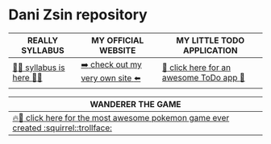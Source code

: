 # Dani Zsin repository



REALLY SYLLABUS|MY OFFICIAL WEBSITE|MY LITTLE TODO APPLICATION|
---------------|-------------------|--------------------------|
[:green_heart::wolf: syllabus is here :wolf::green_heart:](https://github.com/green-fox-academy/really-syllabus)|[:arrow_right: check out my very own site :arrow_left:](https://danizsin.github.io/)|[:100: click here for an awesome ToDo app :100:](https://github.com/danizsin/todo-app)|

WANDERER THE GAME|
---------------------------------------------|
[:fire::100: click here for the most awesome pokemon game ever created :squirrel::trollface:](https://github.com/danizsin/wanderer-typescript)|
